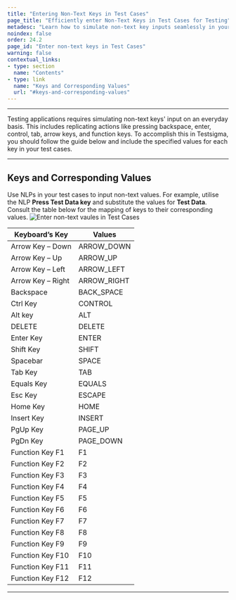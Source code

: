 ```yaml
---
title: "Entering Non-Text Keys in Test Cases"
page_title: "Efficiently enter Non-Text Keys in Test Cases for Testing"
metadesc: "Learn how to simulate non-text key inputs seamlessly in your test cases, ensuring precise testing outcomes. Explore the guide for effective testing strategies."
noindex: false
order: 24.2
page_id: "Enter non-text keys in Test Cases"
warning: false
contextual_links:
- type: section
  name: "Contents"
- type: link
  name: "Keys and Corresponding Values"
  url: "#keys-and-corresponding-values"
---
```


---

Testing applications requires simulating non-text keys' input on an everyday basis. This includes replicating actions like pressing backspace, enter, control, tab, arrow keys, and function keys. To accomplish this in Testsigma, you should follow the guide below and include the specified values for each key in your test cases.

---

## **Keys and Corresponding Values**

Use NLPs in your test cases to input non-text values. For example, utilise the NLP **Press Test Data key** and substitute the values for **Test Data**. Consult the table below for the mapping of keys to their corresponding values. ![Enter non-text vaules in Test Cases](https://s3.amazonaws.com/static-docs.testsigma.com/new_images/projects/applications/entering-non-text-keys.gif)

|**Keyboard’s Key**|**Values**|
|---|---|
|Arrow Key – Down|ARROW\_DOWN|
|Arrow Key – Up|ARROW_UP|
|Arrow Key – Left|ARROW_LEFT|
|Arrow Key – Right|ARROW_RIGHT|
|Backspace|BACK_SPACE|
|Ctrl Key|CONTROL|
|Alt key|ALT|
|DELETE|DELETE|
|Enter Key|ENTER|
|Shift Key|SHIFT|
|Spacebar|SPACE|
|Tab Key|TAB|
|Equals Key|EQUALS|
|Esc Key|ESCAPE|
|Home Key|HOME|
|Insert Key|INSERT|
|PgUp Key|PAGE_UP|
|PgDn Key|PAGE_DOWN|
|Function Key F1|F1|
|Function Key F2|F2|
|Function Key F3|F3|
|Function Key F4|F4|
|Function Key F5|F5|
|Function Key F6|F6|
|Function Key F7|F7|
|Function Key F8|F8|
|Function Key F9|F9|
|Function Key F10|F10|
|Function Key F11|F11|
|Function Key F12|F12|

---

